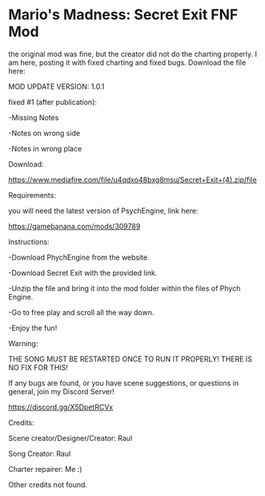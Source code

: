 # Mario's Madness: Secret Exit FNF Mod
the original mod was fine, but the creator did not do the charting properly. I am here, posting it with fixed charting and fixed bugs.
Download the file here: 

MOD UPDATE VERSION: 1.0.1

fixed #1 (after publication):

-Missing Notes

-Notes on wrong side

-Notes in wrong place

Download:

https://www.mediafire.com/file/u4qdxo48bxg8msu/Secret+Exit+(4).zip/file

Requirements:


you will need the latest version of PsychEngine, link here:

https://gamebanana.com/mods/309789

Instructions:

-Download PhychEngine from the website. 

-Download Secret Exit with the provided link.

-Unzip the file and bring it into the mod folder within the files of Phych Engine.

-Go to free play and scroll all the way down.

-Enjoy the fun!

Warning:

THE SONG MUST BE RESTARTED ONCE TO RUN IT PROPERLY! THERE IS NO FIX FOR THIS!

If any bugs are found, or you have scene suggestions, or questions in general, join my Discord Server! 

https://discord.gg/X5DpetRCVx

Credits:

Scene creator/Designer/Creator: Raul

Song Creator: Raul

Charter repairer: Me :)

Other credits not found. 
